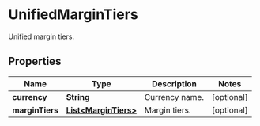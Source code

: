 
# UnifiedMarginTiers

Unified margin tiers.

## Properties

Name | Type | Description | Notes
------------ | ------------- | ------------- | -------------
**currency** | **String** | Currency name. |  [optional]
**marginTiers** | [**List&lt;MarginTiers&gt;**](MarginTiers.md) | Margin tiers. |  [optional]

